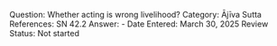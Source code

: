 Question: Whether acting is wrong livelihood?
Category: Ājīva
Sutta References: SN 42.2
Answer: -
Date Entered: March 30, 2025
Review Status: Not started